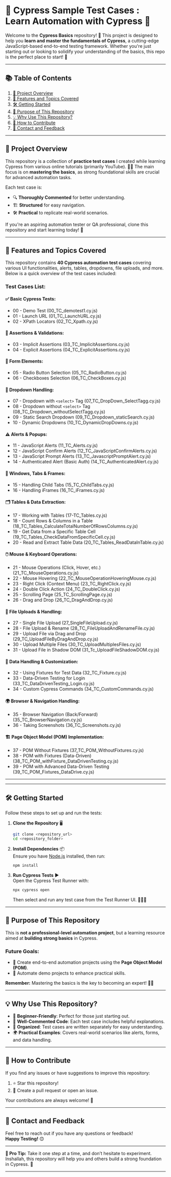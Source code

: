 
# 🌟 **Cypress Sample Test Cases : Learn Automation with Cypress** 🌟

Welcome to the **Cypress Basics** repository! 🎉 This project is designed to help you **learn and master the fundamentals of Cypress**, a cutting-edge JavaScript-based end-to-end testing framework. Whether you're just starting out or looking to solidify your understanding of the basics, this repo is the perfect place to start! 🚀

---

## 📚 **Table of Contents**

1. [📘 Project Overview](#-project-overview)  
2. [🚀 Features and Topics Covered](#-features-and-topics-covered)  
3. [🛠️ Getting Started](#%EF%B8%8F-getting-started)  
4. [🎯 Purpose of This Repository](#-purpose-of-this-repository)  
5. [💡 Why Use This Repository?](#-why-use-this-repository)  
6. [🙌 How to Contribute](#-how-to-contribute)  
7. [💬 Contact and Feedback](#-contact-and-feedback)  

---

## 📘 **Project Overview**

This repository is a collection of **practice test cases** I created while learning Cypress from various online tutorials (primarily YouTube). 🧑‍💻 The main focus is on **mastering the basics**, as strong foundational skills are crucial for advanced automation tasks. 

Each test case is:
- 🔍 **Thoroughly Commented** for better understanding.
- 🏗️ **Structured** for easy navigation.
- 🛠️ **Practical** to replicate real-world scenarios.

If you're an aspiring automation tester or QA professional, clone this repository and start learning today! 🌟

---


## 🚀 **Features and Topics Covered**

This repository contains **40 Cypress automation test cases** covering various UI functionalities, alerts, tables, dropdowns, file uploads, and more. Below is a quick overview of the test cases included:

### **Test Cases List:**

#### ✅ **Basic Cypress Tests:**
- 00 - Demo Test (00_TC_demotest1.cy.js)
- 01 - Launch URL (01_TC_LaunchURL.cy.js)
- 02 - XPath Locators (02_TC_Xpath.cy.js)

#### 🔎 **Assertions & Validations:**
- 03 - Implicit Assertions (03_TC_ImplicitAssertions.cy.js)
- 04 - Explicit Assertions (04_TC_ExplicitAssertions.cy.js)

#### 🎯 **Form Elements:**
- 05 - Radio Button Selection (05_TC_RadioButton.cy.js)
- 06 - Checkboxes Selection (06_TC_CheckBoxes.cy.js)

#### 📌 **Dropdown Handling:**
- 07 - Dropdown with `<select>` Tag (07_TC_DropDown_SelectTagg.cy.js)
- 08 - Dropdown without `<select>` Tag (08_TC_Dropdown_withoutSelectTagg.cy.js)
- 09 - Static Search Dropdown (09_TC_Dropdown_staticSearch.cy.js)
- 10 - Dynamic Dropdowns (10_TC_DynamicDropDowns.cy.js)

#### ⚠️ **Alerts & Popups:**
- 11 - JavaScript Alerts (11_TC_Alerts.cy.js)
- 12 - JavaScript Confirm Alerts (12_TC_JavaScriptConfirmAlerts.cy.js)
- 13 - JavaScript Prompt Alerts (13_TC_JavascriptPromptAlert.cy.js)
- 14 - Authenticated Alert (Basic Auth) (14_TC_AuthenticatedAlert.cy.js)

#### 🔗 **Windows, Tabs & Frames:**
- 15 - Handling Child Tabs (15_TC_ChildTabs.cy.js)
- 16 - Handling iFrames (16_TC_iFrames.cy.js)

#### 🗂️ **Tables & Data Extraction:**
- 17 - Working with Tables (17-TC_Tables.cy.js)
- 18 - Count Rows & Columns in a Table (18_TC_Tables_CalculateTotalNumberOfRowsColumns.cy.js)
- 19 - Get Data from a Specific Table Cell (19_TC_Tables_CheckDataFromSpecificCell.cy.js)
- 20 - Read and Extract Table Data (20_TC_Tables_ReadDataInTable.cy.js)

#### 🖱️ **Mouse & Keyboard Operations:**
- 21 - Mouse Operations (Click, Hover, etc.) (21_TC_MouseOperations.cy.js)
- 22 - Mouse Hovering (22_TC_MouseOperationHoveringMouse.cy.js)
- 23 - Right Click (Context Menu) (23_TC_RightClick.cy.js)
- 24 - Double Click Action (24_TC_DoubleClick.cy.js)
- 25 - Scrolling Page (25_TC_ScrollingPage.cy.js)
- 26 - Drag and Drop (26_TC_DragAndDrop.cy.js)

#### 📂 **File Uploads & Handling:**
- 27 - Single File Upload (27_SingleFileUpload.cy.js)
- 28 - File Upload & Rename (28_TC_FileUploadAndRenameFile.cy.js)
- 29 - Upload File via Drag and Drop (29_TC_UploadFileByDragAndDrop.cy.js)
- 30 - Upload Multiple Files (30_TC_UploadMultiplesFiles.cy.js)
- 31 - Upload File in Shadow DOM (31_Tc_UploadFileShadowDOM.cy.js)

#### 📄 **Data Handling & Customization:**
- 32 - Using Fixtures for Test Data (32_TC_Fixture.cy.js)
- 33 - Data-Driven Testing for Login (33_TC_DataDrivenTesting_Login.cy.js)
- 34 - Custom Cypress Commands (34_TC_CustomCommands.cy.js)

#### 🌍 **Browser & Navigation Handling:**
- 35 - Browser Navigation (Back/Forward) (35_TC_BrowserNavigation.cy.js)
- 36 - Taking Screenshots (36_TC_Screenshots.cy.js)

#### 🏗️ **Page Object Model (POM) Implementation:**
- 37 - POM Without Fixtures (37_TC_POM_WithoutFixtures.cy.js)
- 38 - POM with Fixtures (Data-Driven) (38_TC_POM_withFixture_DataDrivenTesting.cy.js)
- 39 - POM with Advanced Data-Driven Testing (39_TC_POM_Fixtures_DataDrive.cy.js)

---


---

## 🛠️ **Getting Started**

Follow these steps to set up and run the tests:

1. **Clone the Repository** 🖥️  
   ```bash
   git clone <repository_url>
   cd <repository_folder>
   ```

2. **Install Dependencies** 📦  
   Ensure you have [Node.js](https://nodejs.org/) installed, then run:  
   ```bash
   npm install
   ```

3. **Run Cypress Tests** ▶️  
   Open the Cypress Test Runner with:  
   ```bash
   npx cypress open
   ```  
   Then select and run any test case from the Test Runner UI. 🏃‍♂️💨

---

## 🎯 **Purpose of This Repository**

This is **not a professional-level automation project**, but a learning resource aimed at **building strong basics** in Cypress.  
### Future Goals:  
- 🌟 Create end-to-end automation projects using the **Page Object Model (POM)**.  
- 🔧 Automate demo projects to enhance practical skills.  

**Remember:** Mastering the basics is the key to becoming an expert! 🧠💡

---

## 💡 **Why Use This Repository?**

- 🐣 **Beginner-Friendly**: Perfect for those just starting out.  
- 📝 **Well-Commented Code**: Each test case includes helpful explanations.  
- 📂 **Organized**: Test cases are written separately for easy understanding.  
- 🌍 **Practical Examples**: Covers real-world scenarios like alerts, forms, and data handling.  

---

## 🙌 **How to Contribute**

If you find any issues or have suggestions to improve this repository:  
1. ⭐ Star this repository!  
2. 🤝 Create a pull request or open an issue.  

Your contributions are always welcome! 🌟

---

## 💬 **Contact and Feedback**

Feel free to reach out if you have any questions or feedback!  
**Happy Testing!** 😊  

---

**🌟 Pro Tip:** Take it one step at a time, and don’t hesitate to experiment. Inshallah, this repository will help you and others build a strong foundation in Cypress. 🌟  

---
